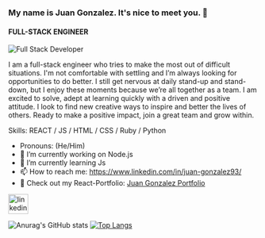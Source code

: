 ### My name is Juan Gonzalez. It's nice to meet you. 🤝
#### FULL-STACK ENGINEER
![Full Stack Developer](https://email.uplers.com/blog/wp-content/uploads/2020/07/GIF-blog.gif)

I am a full-stack engineer who tries to make the most out of difficult situations. I'm not comfortable with settling and I’m always looking for opportunities to do better. I still get nervous at daily stand-up and stand-down, but I enjoy these moments because we’re all together as a team. I am excited to solve, adept at learning quickly with a driven and positive attitude. I look to find new creative ways to inspire and better the lives of others.
Ready to make a positive impact, join a great team and grow within.


Skills: REACT / JS / HTML / CSS / Ruby / Python

-    Pronouns: (He/Him) 
- 🔭 I’m currently working on Node.js
- 🌱 I’m currently learning Js
- 📫 How to reach me: https://www.linkedin.com/in/juan-gonzalez93/ 
- 👀 Check out my React-Portfolio: [Juan Gonzalez Portfolio](https://juangonzalez.page)

[<img src='https://cdn.jsdelivr.net/npm/simple-icons@3.0.1/icons/linkedin.svg' alt='linkedin' height='40'>](https://www.linkedin.com/in/juan-gonzalez93//)  




![Anurag's GitHub stats](https://github-readme-stats.vercel.app/api?username=Gonzalez32&show_icons=true&theme=cobalt)
[![Top Langs](https://github-readme-stats.vercel.app/api/top-langs/?username=Gonzalez32&layout=compact)](https://github.com/anuraghazra/github-readme-stats)




<!--
**Gonzalez32/Gonzalez32** is a ✨ _special_ ✨ repository because its `README.md` (this file) appears on your GitHub profile.

Here are some ideas to get you started:

- 🔭 I’m currently working on ...
- 🌱 I’m currently learning ...
- 👯 I’m looking to collaborate on ...
- 🤔 I’m looking for help with ...
- 💬 Ask me about ...
- 📫 How to reach me: ...
- 😄 Pronouns: ...
- ⚡ Fun fact: ...
-->
